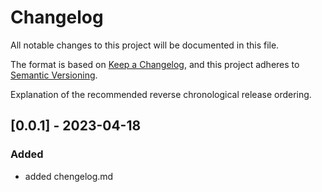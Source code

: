 # Changelog

All notable changes to this project will be documented in this file.

The format is based on [Keep a Changelog](https://keepachangelog.com/en/1.0.0/),
and this project adheres to [Semantic Versioning](https://semver.org/spec/v2.0.0.html).

 Explanation of the recommended reverse chronological release ordering.

## [0.0.1] - 2023-04-18
### Added
- added chengelog.md
          